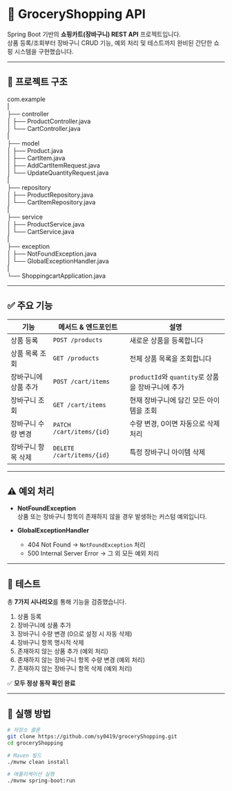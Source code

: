 # 🛒 GroceryShopping API

Spring Boot 기반의 **쇼핑카트(장바구니) REST API** 프로젝트입니다.  
상품 등록/조회부터 장바구니 CRUD 기능, 예외 처리 및 테스트까지 완비된 간단한 쇼핑 시스템을 구현했습니다.

---

## 📁 프로젝트 구조

com.example  
|  
├── controller  
│   ├── ProductController.java  
│   └── CartController.java  
|  
├── model  
│   ├── Product.java  
│   ├── CartItem.java  
│   ├── AddCartItemRequest.java  
│   └── UpdateQuantityRequest.java  
|  
├── repository  
│   ├── ProductRepository.java  
│   └── CartItemRepository.java  
|  
├── service  
│   ├── ProductService.java  
│   └── CartService.java  
|  
├── exception  
│   ├── NotFoundException.java  
│   └── GlobalExceptionHandler.java  
|  
└── ShoppingcartApplication.java

---

## ✅ 주요 기능

| 기능              | 메서드 & 엔드포인트       | 설명                                |
|------------------|--------------------------|-----------------------------------|
| 상품 등록          | `POST /products`          | 새로운 상품을 등록합니다               |
| 상품 목록 조회       | `GET /products`           | 전체 상품 목록을 조회합니다             |
| 장바구니에 상품 추가  | `POST /cart/items`        | `productId`와 `quantity`로 상품을 장바구니에 추가 |
| 장바구니 조회        | `GET /cart/items`          | 현재 장바구니에 담긴 모든 아이템을 조회    |
| 장바구니 수량 변경    | `PATCH /cart/items/{id}`   | 수량 변경, 0이면 자동으로 삭제 처리      |
| 장바구니 항목 삭제    | `DELETE /cart/items/{id}`  | 특정 장바구니 아이템 삭제              |

---

## ⚠️ 예외 처리

- **NotFoundException**  
  상품 또는 장바구니 항목이 존재하지 않을 경우 발생하는 커스텀 예외입니다.

- **GlobalExceptionHandler**  
  - 404 Not Found → `NotFoundException` 처리  
  - 500 Internal Server Error → 그 외 모든 예외 처리

---

## 🧪 테스트

총 **7가지 시나리오**를 통해 기능을 검증했습니다.

1. 상품 등록  
2. 장바구니에 상품 추가  
3. 장바구니 수량 변경 (0으로 설정 시 자동 삭제)  
4. 장바구니 항목 명시적 삭제  
5. 존재하지 않는 상품 추가 (예외 처리)  
6. 존재하지 않는 장바구니 항목 수량 변경 (예외 처리)  
7. 존재하지 않는 장바구니 항목 삭제 (예외 처리)  

✅ **모두 정상 동작 확인 완료**

---

## 🚀 실행 방법

```bash
# 저장소 클론
git clone https://github.com/sy0419/groceryShopping.git
cd groceryShopping

# Maven 빌드
./mvnw clean install

# 애플리케이션 실행
./mvnw spring-boot:run

